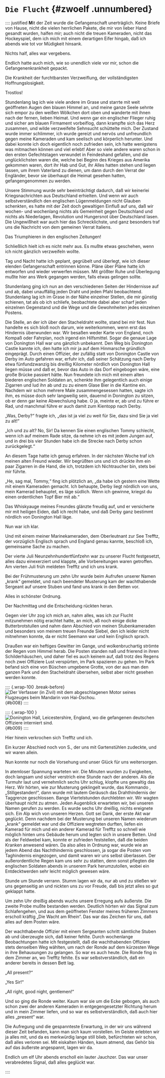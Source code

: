 # `Die Flucht` {#zwoelf .unnumbered}

:::: justified
**M**it der Zeit wurde die Gefangenschaft
unerträglich. Keine Briefe von Hause, nicht die
vielen herrlichen Pakete, die mir von lieber Hand
gesandt wurden, halfen mir; auch nicht die treuen
Kameraden, nicht das Hockeyspiel, dem ich mich
mit einem derartigen Eifer hingab, daß ich abends
wie tot vor Müdigkeit hinsank.

Nichts half, alles war vergebens.

Endlich hatte auch mich, wie so unendlich viele
vor mir, schon die Gefangenenkrankheit gepackt.

Die Krankheit der furchtbarsten Verzweiflung,
der vollständigsten Hoffnungslosigkeit.

Trostlos!

Stundenlang lag ich wie viele andere im Grase
und starrte mit weit geöffneten Augen den blauen
Himmel an, und meine ganze Seele sehnte sich
empor zu den weißen Wölkchen dort oben und
wanderte mit ihnen nach der fernen, lieben
Heimat. Und wenn gar ein englischer Flieger
ruhig und sicher am blauen Firmament
vorbeiflog, dann krampfte sich das Herz zusammen, und
wilde verzweifelte Sehnsucht schüttelte mich. Der
Zustand wurde immer schlimmer, ich wurde gereizt
und nervös und unfreundlich gegen meine
Kameraden und kam seelisch und körperlich herunter.
Und dabei konnte ich doch eigentlich noch zufrieden
sein, ich hatte wenigstens was mitmachen können
und viel erlebt! Aber so viele andere waren schon
in den ersten Gefechtstagen verwundet in
Feindeshand gefallen, und die unglücklichsten waren die,
welche bei Beginn des Krieges aus Amerika
gekommen waren, dort ihr Hab und Gut, ihr Alles
hatten stehen und liegen lassen, um ihrem
Vaterland zu dienen, um dann durch den Verrat der
Engländer, bevor sie überhaupt die Heimat
gesehen hatten, gefangengenommen zu werden.

Unsere Stimmung wurde sehr beeinträchtigt
dadurch, daß wir keinerlei Kriegsnachrichten aus
Deutschland erhielten. Und wenn wir auch
selbstverständlich den englischen Lügenmeldungen nicht
Glauben schenkten, es hatte mit der Zeit doch
gewaltigen Einfluß auf uns, daß wir wochen- und
wochenlang nichts als Gemeinheit gegen
Deutschland und nichts als Niederlagen, Revolution und
Hungersnot über Deutschland lasen. Die
Ungewißheit war auch hier das Schrecklichste, und
ganz besonders traf uns die Nachricht von dem
gemeinen Verrat Italiens.

Das Triumphieren in den englischen Zeitungen!

Schließlich hielt ich es nicht mehr aus. Es
mußte etwas geschehen, wenn ich nicht gänzlich
verzweifeln wollte.

Tag und Nacht hatte ich geplant, gegrübelt und
überlegt, wie ich dieser elenden Gefangenschaft
entrinnen könne. Pläne über Pläne hatte ich
entworfen und wieder verwerfen müssen. Mit
größter Ruhe und Überlegung mußte hier ans
Werk gegangen werden, falls etwas gelingen
sollte.

Stundenlang ging ich nun an den verschiedenen
Seiten der Hindernisse auf und ab, dabei
unauffällig jeden Draht und jeden Pfahl beobachtend.
Stundenlang lag ich im Grase in der Nähe einzelner Stellen,
die mir günstig schienen, tat als
ob ich schliefe, beobachtete dabei aber scharf jeden
einzelnen Gegenstand und die Wege und die
Gewohnheiten jedes einzelnen Postens.

Die Stelle, an der ich über den Stacheldraht
wollte, stand bei mir fest. Nun handelte es sich
bloß noch darum, wie weiterkommen, wenn erst
das Hindernis überwunden war. Wir besaßen
weder Karte von England, noch Kompaß oder
Fahrplan, noch irgend ein Hilfsmittel. Sogar
die genaue Lage von Donington Hall war uns
gänzlich unbekannt. Den Weg bis Donington
Castle kannte ich, den hatte ich mir ja auf dem
Hinmarsche gründlich eingeprägt. Durch einen
Offizier, der zufällig statt von Donington Castle
von Derby im Auto gefahren war, erfuhr ich,
daß seiner Schätzung nach Derby etwa
fünfundzwanzig bis dreißig Kilometer nördlich von
Donington Hall liegen müsse und daß er, bevor
das Auto in das Dorf eingebogen wäre, eine
große Brücke passiert hätte. Nun freundete ich
mich mit einem alten biederen englischen Soldaten an,
schenkte ihm gelegentlich auch einige
Zigarren und lud ihn ab und zu zu einem Glase
Bier in die Kantine ein. Nachdem wir schon
mehrere Male zusammengesessen hatten, sagte ich
ihm, es müsse doch sehr langweilig sein, dauernd
in Donington zu sitzen, ob er denn gar keine
Abwechslung habe. O ja, meinte er, ab und zu
führe er Rad, und manchmal führe er auch damit
zum Kientopp nach Derby.

„Was, Derby?“ fragte ich, „das ist ja viel zu
weit für Sie, dazu sind Sie ja viel zu alt!“

„Ich und zu alt? No, Sir! Da kennen Sie einen
englischen Tommy schlecht, wenn ich auf meinem
Rade sitze, da nehme ich es mit jedem Jungen
auf, und in drei bis vier Stunden habe ich die
Strecke nach Derby schon zurückgelegt.“

An diesem Tage hatte ich genug erfahren. In
der nächsten Woche traf ich meinen alten Freund
wieder. Wir begrüßten uns und ich drückte ihm
ein paar Zigarren in die Hand, die ich, trotzdem
ich Nichtraucher bin, stets bei mir führte.

„He, sag mal, Tommy,“ fing ich plötzlich an,
„da habe ich gestern eine Wette mit einem
Kameraden gemacht. Ich behaupte, Derby liegt
nördlich von uns, mein Kamerad behauptet, es läge
südlich. Wenn ich gewinne, kriegst du einen
ordentlichen Topf Bier mit ab.“

Das Whiskyauge meines Freundes glänzte
freudig auf, und er versicherte mir mit heiligen
Eiden, daß ich recht habe, und daß Derby ganz
bestimmt nördlich von Donington Hall läge.

Nun war ich klar.

Und mit einem meiner Marinekameraden, dem
Oberleutnant zur See Trefftz, der vorzüglich
Englisch sprach und England genau kannte, beschloß
ich, gemeinsame Sache zu machen.

Der vierte Juli Neunzehnhundertfünfzehn war
zu unserer Flucht festgesetzt, alles dazu einexerziert
und klappte, alle Vorbereitungen waren getroffen.
Am vierten Juli früh meldeten Trefftz und ich
uns krank.

Bei der Frühmusterung um zehn Uhr wurde
beim Aufrufen unserer Namen „krank“ gemeldet,
und nach beendeter Musterung kam der
wachthabende Sergeant auf unsere Stuben und fand
uns krank in den Betten vor.

Alles in schönster Ordnung.

Der Nachmittag und die Entscheidung rückten
heran.

Gegen vier Uhr zog ich mich an, nahm alles,
was ich zur Flucht mitzunehmen nötig erachtet
hatte, an mich, aß noch einige dicke Butterbrotstullen
und nahm dann Abschied von meinen
Stubenkameraden und besonders von meinem
treuen Freunde Siebel, den ich leider nicht
mitnehmen konnte, da er nicht Seemann war und
kein Englisch sprach.

Draußen war ein heftiges Gewitter im Gange,
und wolkenbruchartig strömte der Regen vom
Himmel herab. Die Posten standen naß und
frierend in ihren Schilderhäuschen, und daher
fiel es auch keinem auf, daß trotz des Regens
noch zwei Offiziere Lust verspürten, im Park
spazieren zu gehen. Im Park befand sich eine
von Büschen umgebene Grotte, von der aus man
den ganzen Park und den Stacheldraht übersehen,
selbst aber nicht gesehen werden konnte.

:::: {.wrap-100 .break-before}
![Der Verfasser (in Zivil) mit dem abgeschlagenen Motor seines Flugzeuges beim Mandarin von Hai-Dschou.](Flieger_von_Tsingtau_199.jpg "Der Verfasser (in Zivil) mit dem abgeschlagenen Motor seines Flugzeuges beim Mandarin von Hai-Dschou."){#b008}
::::

:::: {.wrap-100 }
![Donington Hall, Leicestershire, England, wo die gefangenen deutschen Offiziere interniert sind.](Flieger_von_Tsingtau_200.jpg "Donington Hall, Leicestershire, England, wo die gefangenen deutschen Offiziere interniert sind."){#b009}
::::


Hier hinein verkrochen sich Trefftz und ich.

Ein kurzer Abschied noch von S., der uns mit
Gartenstühlen zudeckte, und wir waren allein.

Nun konnte nur noch die Vorsehung und unser
Glück für uns weitersorgen.

In atemloser Spannung warteten wir. Die
Minuten wurden zu Ewigkeiten, doch langsam
und sicher verstrich eine Stunde nach der anderen.
Als die Turmuhr laut und vernehmlich sechs Uhr
schlug, klopfte uns gewaltig das Herz. Wir hörten,
wie zur Musterung geklingelt wurde, das
Kommando ,„Stillgestanden!“, dann wurde mit lautem
Geräusch das Drahthindernis der Taggrenze geschlossen.
Bange Viertelstunden durchlebten wir.
Wir wagten überhaupt nicht zu atmen. Jeden
Augenblick erwarteten wir, bei unseren Namen
gerufen zu werden. Es wurde sechs Uhr dreißig,
nichts ereignete sich. Ein Alp wich von unseren
Herzen. Gott sei Dank, der erste Akt war geglückt.
Denn nachdem bei der Musterung bei unseren
Namen wiederum „krank“ gemeldet war und die
Offiziere wegtreten durften, liefen ein Kamerad für
mich und ein anderer Kamerad für Trefftz so
schnell wie möglich hinten ums Gebäude herum
und legten sich in unsere Betten. Und als der
Feldwebel kam, konnte er zufrieden feststellen, daß
die beiden Kranken anwesend wären. Da also
alles in Ordnung war, wurde wie an jedem
Abend das Nachthindernis geschlossen, ja sogar
die Posten vom Taghindernis eingezogen, und
damit waren wir uns selbst überlassen. Der
außerordentliche Regen kam uns sehr zu statten,
denn sonst pflegten die englischen Soldaten abends
in unserem Park herumzutollen, wobei ein
Entdecktwerden sehr leicht möglich gewesen wäre.

Stunde um Stunde verrann. Stumm lagen
wir da, nur ab und zu stießen wir uns gegenseitig
an und nickten uns zu vor Freude, daß bis jetzt
alles so gut geklappt hatte.

Um zehn Uhr dreißig abends wuchs unsere
Erregung aufs äußerste. Die zweite Probe mußte
bestanden werden. Deutlich hörten wir das Signal
zum Schlafengehen, und aus dem geöffneten
Fenster meines früheren Zimmers erscholl kräftig
„Die Wacht am Rhein“. Das war das Zeichen
für uns, daß alles auf dem Posten wäre.

Der wachthabende Offizier mit einem Sergeanten schritt
sämtliche Stuben ab und überzeugte sich, daß keiner fehlte.
Durch wochenlange Beobachtungen hatte ich festgestellt, daß die
wachthabenden Offiziere stets denselben Weg wählten,
um nach der Ronde auf dem kürzesten Wege in
ihre Behausungen zu gelangen. So war es auch
heute. Die Ronde fing in dem Zimmer an, wo
Trefftz fehlte. Es war selbstverständlich, daß ein
anderer bereits in dessen Bett lag.

„All present?“

„Yes Sir!“

„All right, good night, gentlemen!“

Und so ging die Ronde weiter. Kaum war sie
um die Ecke gebogen, als auch schon zwei der
anderen Kameraden in entgegengesetzter Richtung
herum und in mein Zimmer liefen, und so war
es selbstverständlich, daß auch hier alles „present“
war.

Die Aufregung und die gespannteste Erwartung,
in der wir uns während dieser Zeit befanden,
kann man sich kaum vorstellen. Im
Geiste erlebten wir ja alles mit, und da es merkwürdig
lange still blieb, befürchteten wir schon,
daß alles verloren sei. Mit eiskalten Händen,
kaum atmend, das Gehör bis auf das äußerste
angespannt, lagen wir da.

Endlich um elf Uhr abends erscholl ein lauter
Jauchzer. Das war unser verabredetes Signal,
daß alles geglückt war.

::::
